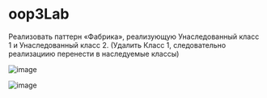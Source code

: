 # oop3Lab

Реализовать паттерн «Фабрика», реализующую Унаследованный класс 1 и Унаследованный класс 2. (Удалить Класс 1, следовательно реализациию перенести в наследуемые классы)

![image](https://github.com/user-attachments/assets/b61c968d-1329-42c0-80c2-0058b1d350c4)


![image](https://github.com/user-attachments/assets/6936a9dd-2b2a-4d46-a1e8-ea48b9251704)


